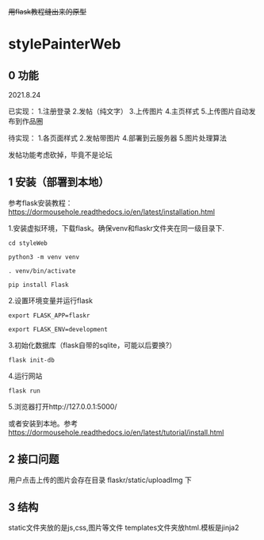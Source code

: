 ~~用flask教程缝出来的原型~~
# stylePainterWeb

## 0 功能

2021.8.24

已实现：  1.注册登录 2.发帖（纯文字） 3.上传图片 4.主页样式 5.上传图片自动发布到作品圈

待实现：  1.各页面样式 2.发帖带图片 4.部署到云服务器 5.图片处理算法

发帖功能考虑砍掉，毕竟不是论坛

## 1 安装（部署到本地）
参考flask安装教程：  <https://dormousehole.readthedocs.io/en/latest/installation.html>

1.安装虚拟环境，下载flask。确保venv和flaskr文件夹在同一级目录下.

    cd styleWeb
    
    python3 -m venv venv
    
    . venv/bin/activate
    
    pip install Flask
    
2.设置环境变量并运行flask

    export FLASK_APP=flaskr
    
    export FLASK_ENV=development
    
3.初始化数据库（flask自带的sqlite，可能以后要换?）

    flask init-db
    
4.运行网站

    flask run
    
5.浏览器打开http://127.0.0.1:5000/

或者安装到本地。参考<https://dormousehole.readthedocs.io/en/latest/tutorial/install.html>

## 2 接口问题
用户点击上传的图片会存在目录  flaskr/static/uploadImg  下

## 3 结构
static文件夹放的是js,css,图片等文件
templates文件夹放html.模板是jinja2
